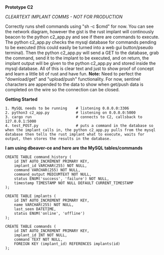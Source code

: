 **Prototype C2**

*CLEARTEXT IMPLANT COMMS - NOT FOR PRODUCTION*

Correctly runs shell commands using "sh -c $cmd" for now. You can see the network diagram, however the gist is the rust implant will continously beacon to the python c2_app.py and see if there are commands to execute. The python c2_app.py checks the mysql database for commands pending to be executed (this could easily be turned into a web gui button/pseudo terminal). Then the python c2_app.py will send a GET to the database, grab the command, send it to the implant to be executed, and on return, the implant output will be given to the python c2_app.py and stored inside the mysql database. All of this is clear text and just to show proof of concept and learn a little bit of rust and have fun. 
**Note:** Need to perfect the "download/get" and "upload/push" functionality. For now, sentinel characters are appended to the data to show when get/push data is completed on the wire so the connection can be closed.  

**Getting Started**

```
1. MySQL needs to be running    # listening 0.0.0.0:3306 
2. python3 c2_app.py            # listening on 0.0.0.0:5000
3. cargo run                    # connects to C2, callsback to 127.0.0.1:5000
4. test_POST.py                 # puts a command in the database so when the implant calls in, the python c2_app.py pulls from the mysql database then tells the rust implant what to execute, waits for output, then stores the results in the database. 
```


**I am using dbeaver-ce and here are the MySQL tables/commands**

```
CREATE TABLE command_history (
    id INT AUTO_INCREMENT PRIMARY KEY,
    implant_id VARCHAR(255) NOT NULL,
    command VARCHAR(255) NOT NULL,
    command_output MEDIUMTEXT NOT NULL,
    status ENUM('success', 'failure') NOT NULL,
    timestamp TIMESTAMP NOT NULL DEFAULT CURRENT_TIMESTAMP
);
```


```
CREATE TABLE implants (
    id INT AUTO_INCREMENT PRIMARY KEY,
    name VARCHAR(255) NOT NULL,
    last_seen DATETIME,
    status ENUM('online', 'offline')
);
```


```
CREATE TABLE commands (
    id INT AUTO_INCREMENT PRIMARY KEY,
    implant_id INT NOT NULL,
    command TEXT NOT NULL,
    FOREIGN KEY (implant_id) REFERENCES implants(id)
);
```

